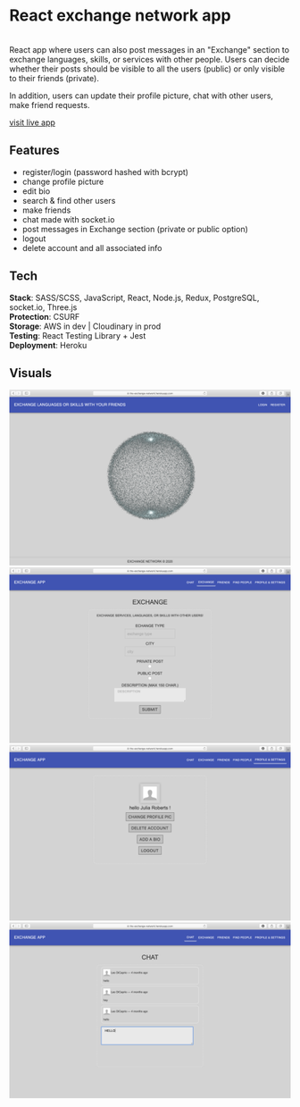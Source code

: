 # React exchange network app

<br /> React app where users can also post messages in an "Exchange" section to exchange languages, skills, or services with other people. Users can decide whether their posts should be visible to all the users (public) or only visible to their friends (private). <br />

In addition, users can update their profile picture, chat with other users, make friend requests.

[visit live app](https://the-exchange-network.herokuapp.com/)

## Features

- register/login (password hashed with bcrypt)
- change profile picture
- edit bio
- search & find other users
- make friends
- chat made with socket.io
- post messages in Exchange section (private or public option)
- logout
- delete account and all associated info

## Tech

**Stack**: SASS/SCSS, JavaScript, React, Node.js, Redux, PostgreSQL, socket.io, Three.js <br />
**Protection**: CSURF <br />
**Storage**: AWS in dev | Cloudinary in prod <br />
**Testing**: React Testing Library + Jest <br />
**Deployment**: Heroku

## Visuals

![screenshot](readMe/screenshot_1.png)
![screenshot](readMe/screenshot_2.png)
![screenshot](readMe/screenshot_3.png)
![screenshot](readMe/screenshot_4.png)
